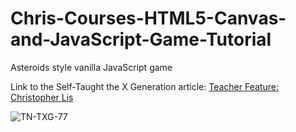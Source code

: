 # Chris-Courses-HTML5-Canvas-and-JavaScript-Game-Tutorial
Asteroids style vanilla JavaScript game

Link to the Self-Taught the X Generation article: [Teacher Feature: Christopher Lis](https://selftaughttxg.com/2023/02-23/teacher-feature-christopher-lis/)

![TN-TXG-77](https://selftaughttxg.com/static/a2c15cf62b0fb0ed05424fc50c07fcdf/0a47e/TN-TXG-77.png)
